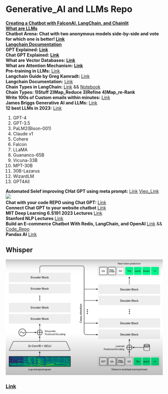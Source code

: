 # Generative_AI and LLMs Repo
**[Creating a Chatbot with FalconAI, LangChain, and Chainlit](https://www.analyticsvidhya.com/blog/2023/07/creating-a-chatbot-with-falconai-langchain-and-chainlit/)** <br>
**[What are LLMs](https://www.analyticsvidhya.com/blog/2023/03/an-introduction-to-large-language-models-llms/)** <br>
**Chatbot Arena: Chat with two anonymous models side-by-side and vote for which one is better! [Link](https://chat.lmsys.org/?arena)** <br>
**[Langchain Documentation](https://python.langchain.com/docs/get_started/introduction)** <br>
**GPT Explained: [Link](https://youtu.be/3IweGfgytgY)** <br>
**Chat GPT Explained: [Link](https://www.youtube.com/watch?v=NpmnWgQgcsA)** <br>
**What are Vector Databases: [Link](https://www.youtube.com/watch?v=dN0lsF2cvm4)** <br>
**What are Attention Mechanism: [Link](https://www.analyticsvidhya.com/blog/2019/11/comprehensive-guide-attention-mechanism-deep-learning/)** <br>
**Pre-training in LLMs:** [Link](https://d2l.ai/chapter_attention-mechanisms-and-transformers/large-pretraining-transformers.html)<br>
**Langchain Guide by Greg Kamradt:** [Link](https://www.youtube.com/watch?v=_v_fgW2SkkQ&list=PLqZXAkvF1bPNQER9mLmDbntNfSpzdDIU5) <br>
**Langchain Documentation:** [Link](https://docs.langchain.com/docs/) <br>
**Chain Types in LangChain:** [Link](https://youtu.be/f9_BWhCI4Zo) && [Notebook](https://github.com/manujjoshi/Generative_AI/blob/main/langchain-tutorials/chains/Chain%20Types.ipynb)<br>
**Chain Types: 1)Stuff 2)Map_Reduce 3)Refine 4)Map_re-Rank** <br>
**Write 100s of Custom emails within minutes:** [Link](https://www.youtube.com/watch?v=y1pyAQM-3Bo&list=PLqZXAkvF1bPNQER9mLmDbntNfSpzdDIU5&index=14)<br>
**James Briggs Generative AI and LLMs:** [Link](https://www.youtube.com/watch?v=nE2skSRWTTs&list=PLIUOU7oqGTLgBf0X_KzRlsqyM2Cs7Dxp9&index=2)<br>
**12 best LLMs in 2023:** [Link](https://beebom.com/best-large-language-models-llms/)
1. GPT-4
2. GPT-3.5
3. PaLM2(Bison-001)
4. Claude v1
6. Cohere
7. Falcon
8. LLaMA
9. Guananco-65B
10. Vicuna-33B
11. MPT-30B
12. 30B-Lazarus
13. WizardLM
14. GPT4All <br>

**Automated Selef improving CHat GPT using meta prompt:** [Link](https://python.langchain.com/docs/use_cases/autonomous_agents/meta_prompt) [Vieo_Link](https://www.youtube.com/watch?v=AmJGYu0U1L8&list=PLiQS6N-W1p3lZUqyx0KQuGhhVYWH6wgDw&index=9) <br>
![](https://substackcdn.com/image/fetch/f_auto,q_auto:good,fl_progressive:steep/https%3A%2F%2Fsubstack-post-media.s3.amazonaws.com%2Fpublic%2Fimages%2F468217b9-96d9-47c0-a08b-dbf6b21b9f49_492x384.png)<br>
**Chat with your code REPO using Chat GPT:** [Link](https://www.youtube.com/watch?v=AmJGYu0U1L8&list=PLiQS6N-W1p3lZUqyx0KQuGhhVYWH6wgDw&index=9)<br>
**Connect Chat GPT to your website chatbot** [Link](https://www.youtube.com/watch?v=IcwbjD_nXG4&list=PLiQS6N-W1p3lZUqyx0KQuGhhVYWH6wgDw&index=10)<br>
**MIT Deep Learning 6.S191 2023 Lectures** [Link](https://www.youtube.com/watch?v=QDX-1M5Nj7s&list=PLtBw6njQRU-rwp5__7C0oIVt26ZgjG9NI) <br>
**Stanford NLP Lectures** [Link](https://www.youtube.com/playlist?app=desktop&list=PLoROMvodv4rOwvldxftJTmoR3kRcWkJBp) <br>
**Build an E-commerce Chatbot With Redis, LangChain, and OpenAI** [Link](https://redis.com/blog/build-ecommerce-chatbot-with-redis/) && [Code_Repo](https://github.com/RedisVentures/redis-langchain-chatbot)<br>
**Pandas AI** [Link](https://github.com/gventuri/pandas-ai)

## Whisper
![](https://github.com/manujjoshi/Generative_AI/blob/main/Whisper_architecture.PNG)
### [Link](https://www.youtube.com/watch?v=A0MkJDPZVqQ)
